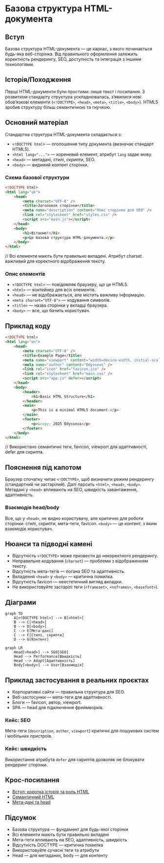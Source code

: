 # Базова структура HTML-документа

## Вступ

Базова структура HTML-документа — це каркас, з якого починається будь-яка веб-сторінка. Від правильного оформлення залежить коректність рендерингу, SEO, доступність та інтеграція з іншими технологіями.

## Історія/Походження

Перші HTML-документи були простими: лише текст і посилання. З розвитком стандарту структура ускладнювалась, з’явилися нові обов’язкові елементи (`<!DOCTYPE>`, `<head>`, `<meta>`, `<title>`, `<body>`). HTML5 зробив структуру більш семантичною та гнучкою.

## Основний матеріал

Стандартна структура HTML-документа складається з:

-   `<!DOCTYPE html>` — оголошення типу документа (визначає стандарт HTML5).
-   `<html lang="...">` — кореневий елемент, атрибут `lang` задає мову.
-   `<head>` — метадані, стилі, скрипти, SEO.
-   `<body>` — видимий контент сторінки.

### Схема базової структури

```html
<!DOCTYPE html>
<html lang="uk">
    <head>
        <meta charset="UTF-8" />
        <title>Заголовок сторінки</title>
        <meta name="description" content="Опис сторінки для SEO" />
        <link rel="stylesheet" href="styles.css" />
        <script src="main.js"></script>
    </head>
    <body>
        <h1>Вітаємо!</h1>
        <p>Це базова структура HTML-документа.</p>
    </body>
</html>
```

// Всі елементи мають бути правильно вкладені. Атрибут charset важливий для коректного відображення тексту.

### Опис елементів

-   `<!DOCTYPE html>` — повідомляє браузеру, що це HTML5.
-   `<html>` — контейнер для всіх елементів.
-   `<head>` — не відображається, але містить важливу інформацію.
-   `<meta charset="UTF-8">` — кодування символів.
-   `<title>` — назва сторінки у вкладці браузера.
-   `<body>` — все, що бачить користувач.

## Приклад коду

```html
<!DOCTYPE html>
<html lang="en">
    <head>
        <meta charset="UTF-8" />
        <title>Example Page</title>
        <meta name="viewport" content="width=device-width, initial-scale=1.0" />
        <meta name="author" content="Odysseus" />
        <link rel="icon" href="favicon.ico" />
        <link rel="stylesheet" href="main.css" />
        <script src="app.js" defer></script>
    </head>
    <body>
        <header>
            <h1>Basic HTML Structure</h1>
        </header>
        <main>
            <p>This is a minimal HTML5 document.</p>
        </main>
        <footer>
            <p>&copy; 2025 Odysseus</p>
        </footer>
    </body>
</html>
```

// Використано семантичні теги, favicon, viewport для адаптивності, defer для скрипта.

## Пояснення під капотом

Браузер спочатку читає `<!DOCTYPE>`, щоб визначити режим рендерингу (стандартний чи застарілий). Далі парсить `<html>`, `<head>`, `<body>`. Метадані у `<head>` впливають на SEO, швидкість завантаження, адаптивність.

### Взаємодія head/body

Все, що у `<head>`, не видно користувачу, але критично для роботи сторінки: стилі, скрипти, мета-теги, favicon. `<body>` — це контент, з яким взаємодіє користувач.

## Нюанси та підводні камені

-   Відсутність `<!DOCTYPE>` може призвести до некоректного рендерингу.
-   Неправильне кодування (`charset`) — проблеми з відображенням тексту.
-   Відсутність мета-тегів — погана SEO та адаптивність.
-   Вкладення `<head>` у `<body>` — критична помилка.
-   Відсутність favicon — неестетичний вигляд вкладки.
-   Не використовуйте застарілі теги (`<frameset>`, `<noframes>`, `<basefont>`).

## Діаграми

```mermaid
graph TD
    A[<!DOCTYPE html>] --> B[<html>]
    B --> C[<head>]
    B --> D[<body>]
    C --> E[Мета-дані]
    C --> F[Стилі, скрипти]
    D --> G[Контент]
```

```mermaid
graph LR
    Head[<head>] --> SEO[SEO]
    Head --> Performance[Швидкість]
    Head --> Adapt[Адаптивність]
    Body[<body>] --> User[Взаємодія]
```

## Приклад застосування в реальних проєктах

-   Корпоративні сайти — правильна структура для SEO.
-   Веб-застосунки — мета-теги для адаптивності.
-   Блоги — favicon, автор, viewport.
-   SPA — head для підключення фреймворків.

### Кейс: SEO

Мета-теги (`description`, `author`, `viewport`) критичні для пошукових систем і мобільних пристроїв.

### Кейс: швидкість

Використання атрибута `defer` для скриптів дозволяє не блокувати рендеринг сторінки.

## Крос-посилання

-   [Вступ: коротка історія та роль HTML](./01-history-role.md)
-   [Семантичний HTML](./03-semantic-tags.md)
-   [Мета-дані та head](./09-meta-head.md)

## Підсумок

-   Базова структура — фундамент для будь-якої сторінки
-   Всі елементи мають бути правильно вкладені
-   Мета-теги впливають на SEO, адаптивність, швидкість
-   Відсутність DOCTYPE — критична помилка
-   Використовуйте сучасні теги та атрибути
-   Head — для метаданих, body — для контенту
